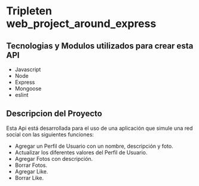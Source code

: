# Tripleten web_project_around_express

## Tecnologias y Modulos utilizados para crear esta API
  * Javascript
  * Node
  * Express
  * Mongoose
  * eslint

## Descripcion del Proyecto
Esta Api está desarrollada para el uso de una aplicación que simule una red social con las siguientes funciones:
  * Agregar un Perfil de Usuario con un nombre, descripción y foto.
  * Actualizar los diferentes valores del Perfil de Usuario.
  * Agregar Fotos con descripción.
  * Borrar Fotos.
  * Agregar Like.
  * Borrar Like.

